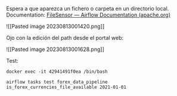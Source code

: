 Espera a que aparezca un fichero o carpeta en un directorio local.
Documentation: [FileSensor — Airflow Documentation (apache.org)](https://airflow.apache.org/docs/apache-airflow/stable/howto/operator/file.html#howto-operator-filesensor)



![[Pasted image 20230813001420.png]]

Ojo con la edición del path desde el portal web:

![[Pasted image 20230813001628.png]]

Test:

`docker exec -it 42941491f0ea /bin/bash`

`airflow tasks test forex_data_pipeline is_forex_currencies_file_available 2021-01-01`